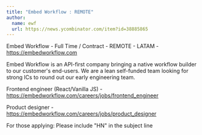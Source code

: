 ```yaml
---
title: "Embed Workflow : REMOTE"
author:
  name: ewf
  url: https://news.ycombinator.com/item?id=38885865
---
```

Embed Workflow - Full Time &#x2F; Contract - REMOTE - LATAM - <a href="https:&#x2F;&#x2F;embedworkflow.com" rel="nofollow">https:&#x2F;&#x2F;embedworkflow.com</a>

Embed Workflow is an API-first company bringing a native workflow builder to our customer&#x27;s end-users. We are a lean self-funded team looking for strong ICs to round out our early engineering team.

Frontend engineer (React&#x2F;Vanilla JS) - <a href="https:&#x2F;&#x2F;embedworkflow.com&#x2F;careers&#x2F;jobs&#x2F;frontend_engineer" rel="nofollow">https:&#x2F;&#x2F;embedworkflow.com&#x2F;careers&#x2F;jobs&#x2F;frontend_engineer</a>

Product designer - <a href="https:&#x2F;&#x2F;embedworkflow.com&#x2F;careers&#x2F;jobs&#x2F;product_designer" rel="nofollow">https:&#x2F;&#x2F;embedworkflow.com&#x2F;careers&#x2F;jobs&#x2F;product_designer</a>

For those applying: Please include &quot;HN&quot; in the subject line
